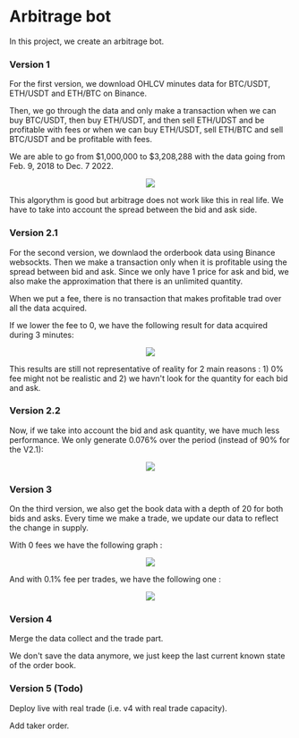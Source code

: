 # Arbitrage bot

In this project, we create an arbitrage bot.


### Version 1
For the first version, we download OHLCV minutes data for BTC/USDT, ETH/USDT and ETH/BTC on Binance.

Then, we go through the data and only make a transaction when we can buy BTC/USDT, then buy ETH/USDT, and then sell ETH/UDST and be profitable with fees or when we can buy ETH/USDT, sell ETH/BTC and sell BTC/USDT and be profitable with fees.

We are able to go from $1,000,000 to $3,208,288 with the data going from Feb. 9, 2018 to Dec. 7 2022.

<p align='center'>
<img src='https://user-images.githubusercontent.com/96018383/206340771-15e335f6-f8f3-405d-aa1e-e1b9a3918592.png'>

</p>

This algorythm is good but arbitrage does not work like this in real life.
We have to take into account the spread between the bid and ask side.


### Version 2.1
For the second version, we downlaod the orderbook data using Binance websockts.
Then we make a transaction only when it is profitable using the spread between bid and ask.
Since we only have 1 price for ask and bid, we also make the approximation that there is an unlimited quantity.

When we put a fee, there is no transaction that makes profitable trad over all the data acquired.

If we lower the fee to 0, we have the following result for data acquired during 3 minutes:
<p align='center'>
<img src='https://user-images.githubusercontent.com/96018383/206629149-23a62741-5106-4b6b-b25b-b42c813df2d4.png'>
</p>

This results are still not representative of reality for 2 main reasons : 1) 0% fee might not be realistic and 2) we havn't look for the quantity for each bid and ask.

### Version 2.2
Now, if we take into account the bid and ask quantity, we have much less performance.
We only generate 0.076% over the period (instead of 90% for the V2.1):

<p align='center'>
<img src='https://user-images.githubusercontent.com/96018383/206634825-9b9f8ea3-0952-4a6c-b866-84e8e30ca55f.png'>
</p>


### Version 3

On the third version, we also get the book data with a depth of 20 for both bids and asks.
Every time we make a trade, we update our data to reflect the change in supply.

With 0 fees we have the following graph : 
<p align='center'>
<img src='https://user-images.githubusercontent.com/96018383/210090953-e18a2178-2eac-48b8-a061-c1f0c453bb36.png'>
</p>

And with 0.1% fee per trades, we have the following one :
<p align='center'>
<img src='https://user-images.githubusercontent.com/96018383/210091053-0d4d0a56-942b-4aa8-ae7f-62b17f48ff4c.png'>
</p>

### Version 4 

Merge the data collect and the trade part. 

We don't save the data anymore, we just keep the last current known state of the order book.

### Version 5 (Todo)
Deploy live with real trade (i.e. v4 with real trade capacity).

Add taker order.
